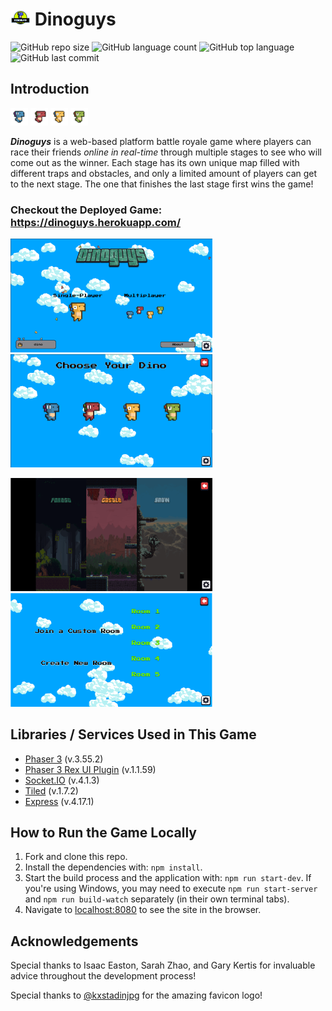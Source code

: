 # <img src="public/favicon.ico" width="32" /> Dinoguys

![GitHub repo size](https://img.shields.io/github/repo-size/potatoes-team/dinoguys?style=plastic)
![GitHub language count](https://img.shields.io/github/languages/count/potatoes-team/dinoguys?style=plastic)
![GitHub top language](https://img.shields.io/github/languages/top/potatoes-team/dinoguys?style=plastic)
![GitHub last commit](https://img.shields.io/github/last-commit/potatoes-team/dinoguys?style=plastic)

## Introduction

<p float="left">
  <img src="public/assets/gifs/dino.gif" width="28"/>
  <img src="public/assets/gifs/dino_red.gif" width="28"/>
  <img src="public/assets/gifs/dino_yellow.gif" width="28"/>
  <img src="public/assets/gifs/dino_green.gif" width="28"/>
</p>

**_Dinoguys_** is a web-based platform battle royale game where players can race their friends _online in real-time_ through multiple stages to see who will come out as the winner. Each stage has its own unique map filled with different traps and obstacles, and only a limited amount of players can get to the next stage. The one that finishes the last stage first wins the game!

### Checkout the Deployed Game: https://dinoguys.herokuapp.com/

<p float="left">
  <img src="public/assets/screenshots/main-menu.png" width="323"/>
  <img src="public/assets/screenshots/char-selection.png" width="323"/>
</p>
<p float="left">
  <img src="public/assets/screenshots/stage-selection.png" width="323"/>
  <img src="public/assets/screenshots/open-lobby.png" width="323"/>
</p>

## Libraries / Services Used in This Game

- [Phaser 3](https://phaser.io/) (v.3.55.2)
- [Phaser 3 Rex UI Plugin](https://www.npmjs.com/package/phaser3-rex-plugins?activeTab=readme) (v.1.1.59)
- [Socket.IO](https://socket.io/) (v.4.1.3)
- [Tiled](https://www.mapeditor.org/) (v.1.7.2)
- [Express](https://expressjs.com/) (v.4.17.1)

## How to Run the Game Locally

1. Fork and clone this repo.
2. Install the dependencies with: `npm install`.
3. Start the build process and the application with: `npm run start-dev`. If you're using Windows, you may need to execute `npm run start-server` and `npm run build-watch` separately (in their own terminal tabs).
4. Navigate to [localhost:8080](localhost:8080) to see the site in the browser.

## Acknowledgements

Special thanks to Isaac Easton, Sarah Zhao, and Gary Kertis for invaluable advice throughout the development process!

Special thanks to [@kxstadinjpg](https://www.instagram.com/kxstadinjpg/?hl=en) for the amazing favicon logo!
